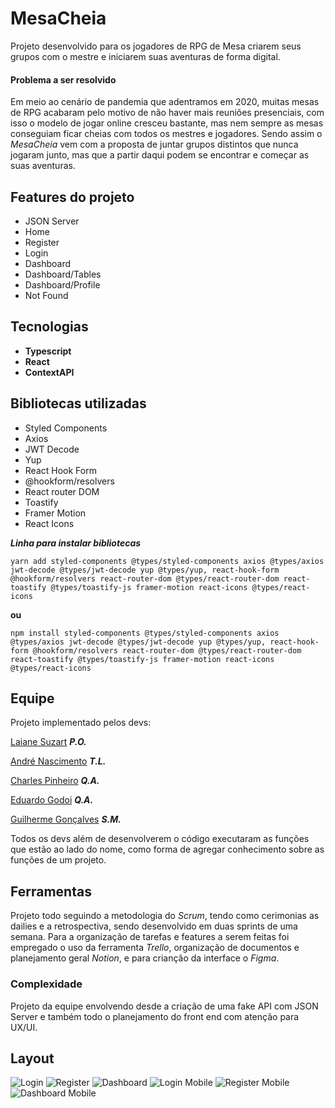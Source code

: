 # MesaCheia

Projeto desenvolvido para os jogadores de RPG de Mesa criarem seus grupos com o mestre e iniciarem suas aventuras de forma digital.

#### Problema a ser resolvido

Em meio ao cenário de pandemia que adentramos em 2020, muitas mesas de RPG acabaram pelo motivo de não haver mais reuniões presenciais, com isso o modelo de jogar online cresceu bastante, mas nem sempre as mesas conseguiam ficar cheias com todos os mestres e jogadores. Sendo assim o _MesaCheia_ vem com a proposta de juntar grupos distintos que nunca jogaram junto, mas que a partir daqui podem se encontrar e começar as suas aventuras.

## Features do projeto

- JSON Server
- Home
- Register
- Login
- Dashboard
- Dashboard/Tables
- Dashboard/Profile
- Not Found

## Tecnologias

- **Typescript**
- **React**
- **ContextAPI**

## Bibliotecas utilizadas

- Styled Components
- Axios
- JWT Decode
- Yup
- React Hook Form
- @hookform/resolvers
- React router DOM
- Toastify
- Framer Motion
- React Icons

**_Linha para instalar bibliotecas_**

```shell
yarn add styled-components @types/styled-components axios @types/axios jwt-decode @types/jwt-decode yup @types/yup, react-hook-form @hookform/resolvers react-router-dom @types/react-router-dom react-toastify @types/toastify-js framer-motion react-icons @types/react-icons
```

**ou**

```shell
npm install styled-components @types/styled-components axios @types/axios jwt-decode @types/jwt-decode yup @types/yup, react-hook-form @hookform/resolvers react-router-dom @types/react-router-dom react-toastify @types/toastify-js framer-motion react-icons @types/react-icons
```

## Equipe

Projeto implementado pelos devs:

[Laiane Suzart](https://www.linkedin.com/in/laianesuzart/) **_P.O._**

[André Nascimento](https://www.linkedin.com/in/andre-nascimento-b543831a9/) **_T.L._**

[Charles Pinheiro](https://www.linkedin.com/in/charles-pinheiro-052356205/) **_Q.A._**

[Eduardo Godoi](https://www.linkedin.com/in/eduardo-godoi-12263b122/) **_Q.A._**

[Guilherme Gonçalves](https://www.linkedin.com/in/guilhermecosgoncalves/) **_S.M._**

Todos os devs além de desenvolverem o código executaram as funções que estão ao lado do nome, como forma de agregar conhecimento sobre as funções de um projeto.

## Ferramentas

Projeto todo seguindo a metodologia do _Scrum_, tendo como cerimonias as dailies e a retrospectiva, sendo desenvolvido em duas sprints de uma semana.
Para a organização de tarefas e features a serem feitas foi empregado o uso da ferramenta _Trello_, organização de documentos e planejamento geral _Notion_, e para crianção da interface o _Figma_.

### Complexidade

Projeto da equipe envolvendo desde a criação de uma fake API com JSON Server e também todo o planejamento do front end com atenção para UX/UI.

## Layout

![Login](https://i.ibb.co/wd4NY67/image.png "Login")
![Register](https://i.ibb.co/C0CQ4Y7/image.png "Register")
![Dashboard](https://i.ibb.co/3c9jK78/image.png "Dashboard")
![Login Mobile](https://i.ibb.co/3y2hZ88/image.png "Login Mobile")
![Register Mobile](https://i.ibb.co/F7904pN/image.png "Register Mobile")
![Dashboard Mobile](https://i.ibb.co/jJq83Bg/image.png "Dashboard Mobile")
